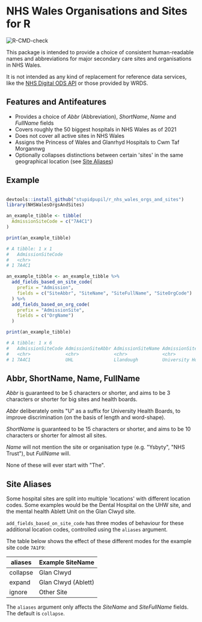 # NHS Wales Organisations and Sites for R

![R-CMD-check](https://github.com/stupidpupil/r_nhs_wales_orgs_and_sites/actions/workflows/check-release.yaml/badge.svg)

This package is intended to provide a choice of consistent human-readable names and abbreviations for major secondary care sites and organisations in NHS Wales. 

It is not intended as any kind of replacement for reference data services, like the [NHS Digital ODS API](https://digital.nhs.uk/services/organisation-data-service/guidance-for-developers/how-to-obtain-organisation-data-via-the-ods-api-suite) or those provided by WRDS.


## Features and Antifeatures

- Provides a choice of *Abbr* (Abbreviation), *ShortName*, *Name* and *FullName* fields
- Covers roughly the 50 biggest hospitals in NHS Wales as of 2021
- Does not cover all active sites in NHS Wales
- Assigns the Princess of Wales and Glanrhyd Hospitals to Cwm Taf Morgannwg
- Optionally collapses distinctions between certain 'sites' in the same geographical location (see [Site Aliases](#site-aliases))

## Example

```R

devtools::install_github("stupidpupil/r_nhs_wales_orgs_and_sites")
library(NHSWalesOrgsAndSites)

an_example_tibble <- tibble(
  AdmissionSiteCode = c("7A4C1")
)

print(an_example_tibble)

# A tibble: 1 x 1
#   AdmissionSiteCode
#   <chr>
# 1 7A4C1

an_example_tibble <- an_example_tibble %>% 
  add_fields_based_on_site_code(
    prefix = "Admission", 
    fields = c("SiteAbbr", "SiteName", "SiteFullName", "SiteOrgCode")
  ) %>%
  add_fields_based_on_org_code(
  	prefix = "AdmissionSite",
  	fields = c("OrgName")
  )

print(an_example_tibble)

# A tibble: 1 x 6
#   AdmissionSiteCode AdmissionSiteAbbr AdmissionSiteName AdmissionSiteFullName         AdmissionSiteOrgCode AdmissionSiteOrgName
#   <chr>             <chr>             <chr>             <chr>                         <chr>                <chr>               
# 1 7A4C1             UHL               Llandough         University Hospital Llandough 7A4                  Cardiff & Vale      

```

## Abbr, ShortName, Name, FullName

*Abbr* is guaranteed to be 5 characters or shorter, and aims to be 3 characters or shorter for big sites and health boards. 

*Abbr* deliberately omits "U" as a suffix for University Health Boards, to improve discrimination (on the basis of length and word-shape).

*ShortName* is guaranteed to be 15 characters or shorter, and aims to be 10 characters or shorter for almost all sites.

*Name* will not mention the site or organisation type (e.g. "Ysbyty", "NHS Trust"), but *FullName* will.

None of these will ever start with "The".


## Site Aliases
Some hospital sites are split into multiple 'locations' with different location codes. Some examples would be the Dental Hospital on the UHW site, and the mental health Ablett Unit on the Glan Clwyd site.

`add_fields_based_on_site_code` has three modes of behaviour for these additional location codes, controlled using the `aliases` argument.

The table below shows the effect of these different modes for the example site code `7A1F9`:


| aliases  | Example SiteName         |
|----------|--------------------------|
| collapse | Glan Clwyd               |
| expand   | Glan Clwyd (Ablett)      |
| ignore   | Other Site               |


The `aliases` argument only affects the *SiteName* and *SiteFullName* fields. The default is `collapse`.
